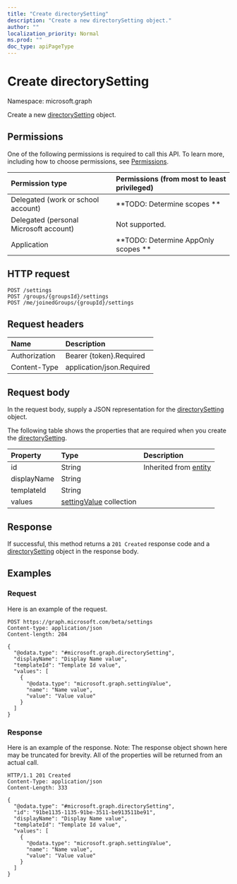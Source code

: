 ```yaml
---
title: "Create directorySetting"
description: "Create a new directorySetting object."
author: ""
localization_priority: Normal
ms.prod: ""
doc_type: apiPageType
---
```


# Create directorySetting

Namespace: microsoft.graph

Create a new [directorySetting](../resources/directorysetting.md) object.

## Permissions
One of the following permissions is required to call this API. To learn more, including how to choose permissions, see [Permissions](/concepts/permissions-reference.md).

|Permission type|Permissions (from most to least privileged)|
|:---|:---|
|Delegated (work or school account)|**TODO: Determine scopes **|
|Delegated (personal Microsoft account)|Not supported.|
|Application|**TODO: Determine AppOnly scopes **|

## HTTP request
<!-- {
  "blockType": "ignored"
}
-->
``` http
POST /settings
POST /groups/{groupsId}/settings
POST /me/joinedGroups/{groupId}/settings
```

## Request headers
|Name|Description|
|:---|:---|
|Authorization|Bearer {token}.Required|
|Content-Type|application/json.Required|

## Request body
In the request body, supply a JSON representation for the [directorySetting](../resources/directorysetting.md) object.

The following table shows the properties that are required when you create the [directorySetting](../resources/directorysetting.md).

|Property|Type|Description|
|:---|:---|:---|
|id|String| Inherited from [entity](../resources/entity.md)|
|displayName|String||
|templateId|String||
|values|[settingValue](../resources/settingvalue.md) collection||



## Response
If successful, this method returns a `201 Created` response code and a [directorySetting](../resources/directorysetting.md) object in the response body.

## Examples

### Request
Here is an example of the request.
<!-- {
  "blockType": "request",
  "name": "create_directorysetting_from_settings"
}
-->
``` http
POST https://graph.microsoft.com/beta/settings
Content-type: application/json
Content-length: 284

{
  "@odata.type": "#microsoft.graph.directorySetting",
  "displayName": "Display Name value",
  "templateId": "Template Id value",
  "values": [
    {
      "@odata.type": "microsoft.graph.settingValue",
      "name": "Name value",
      "value": "Value value"
    }
  ]
}
```

### Response
Here is an example of the response. Note: The response object shown here may be truncated for brevity. All of the properties will be returned from an actual call.
<!-- {
  "blockType": "response",
  "truncated": true,
  "@odata.type": "microsoft.graph.directorysetting"
}
-->
``` http
HTTP/1.1 201 Created
Content-Type: application/json
Content-Length: 333

{
  "@odata.type": "#microsoft.graph.directorySetting",
  "id": "91be1135-1135-91be-3511-be913511be91",
  "displayName": "Display Name value",
  "templateId": "Template Id value",
  "values": [
    {
      "@odata.type": "microsoft.graph.settingValue",
      "name": "Name value",
      "value": "Value value"
    }
  ]
}
```

